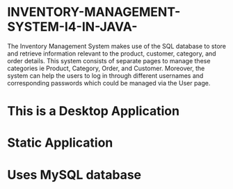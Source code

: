 # INVENTORY-MANAGEMENT-SYSTEM-I4-IN-JAVA-

The Inventory Management System makes use of the SQL database to store and retrieve information relevant to the product, customer, category, and order details. This system consists of separate pages to manage these categories ie Product, Category, Order, and Customer. Moreover, the system can help the users to log in through different usernames and corresponding passwords which could be managed via the User page.

# This is a Desktop Application

# Static Application

# Uses MySQL database
